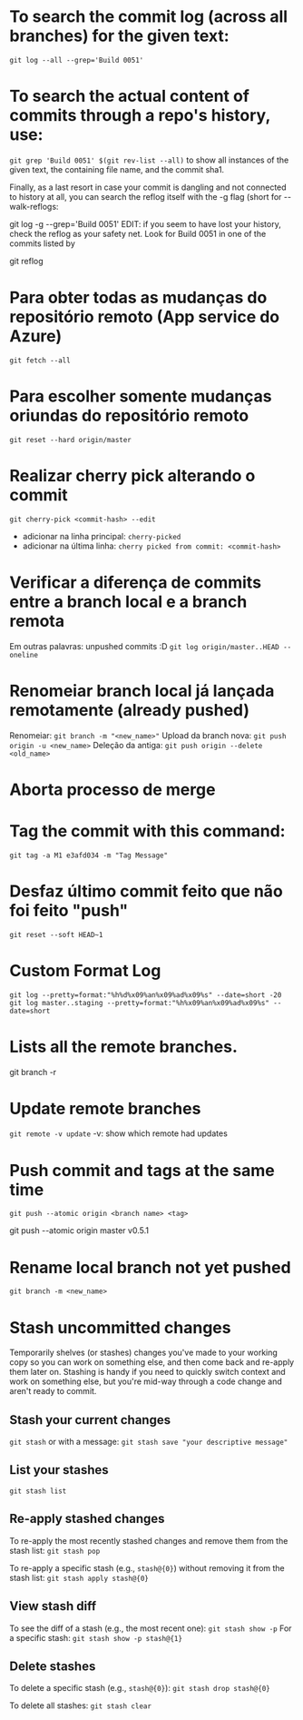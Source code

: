 # To search the commit log (across all branches) for the given text:

`git log --all --grep='Build 0051'`

# To search the actual content of commits through a repo's history, use:

`git grep 'Build 0051' $(git rev-list --all)`
to show all instances of the given text, the containing file name, and the commit sha1.

Finally, as a last resort in case your commit is dangling and not connected to history at all, you can search the reflog itself with the -g flag (short for --walk-reflogs:

git log -g --grep='Build 0051'
EDIT: if you seem to have lost your history, check the reflog as your safety net. Look for Build 0051 in one of the commits listed by

git reflog

# Para obter todas as mudanças do repositório remoto (App service do Azure)
`git fetch --all`

# Para escolher somente mudanças oriundas do repositório remoto
`git reset --hard origin/master`

# Realizar cherry pick alterando o commit
`git cherry-pick <commit-hash> --edit`
- adicionar na linha principal: `cherry-picked`
- adicionar na última linha: `cherry picked from commit: <commit-hash>`

# Verificar a diferença de commits entre a branch local e a branch remota
Em outras palavras: unpushed commits :D
`git log origin/master..HEAD --oneline`

# Renomeiar branch local já lançada remotamente (already pushed)
Renomeiar: `git branch -m "<new_name>"`
Upload da branch nova: `git push origin -u <new_name>`
Deleção da antiga: `git push origin --delete <old_name>`

# Aborta processo de merge

# Tag the commit with this command:
`git tag -a M1 e3afd034 -m "Tag Message"`

# Desfaz último commit feito que não foi feito "push"
`git reset --soft HEAD~1`

# Custom Format Log
`git log --pretty=format:"%h%d%x09%an%x09%ad%x09%s" --date=short -20`
`git log master..staging --pretty=format:"%h%x09%an%x09%ad%x09%s" --date=short`

# Lists all the remote branches.
git branch -r

# Update remote branches 
`git remote -v update`
-v: show which remote had updates

# Push commit and tags at the same time
`git push --atomic origin <branch name> <tag>`

git push --atomic origin master v0.5.1

# Rename local branch not yet pushed
`git branch -m <new_name>`

# Stash uncommitted changes
Temporarily shelves (or stashes) changes you've made to your working copy so you can work on something else, and then come back and re-apply them later on. Stashing is handy if you need to quickly switch context and work on something else, but you're mid-way through a code change and aren't ready to commit.

## Stash your current changes
`git stash`
or with a message:
`git stash save "your descriptive message"`

## List your stashes
`git stash list`

## Re-apply stashed changes
To re-apply the most recently stashed changes and remove them from the stash list:
`git stash pop`

To re-apply a specific stash (e.g., `stash@{0}`) without removing it from the stash list:
`git stash apply stash@{0}`

## View stash diff
To see the diff of a stash (e.g., the most recent one):
`git stash show -p`
For a specific stash:
`git stash show -p stash@{1}`

## Delete stashes
To delete a specific stash (e.g., `stash@{0}`):
`git stash drop stash@{0}`

To delete all stashes:
`git stash clear`